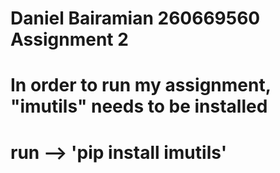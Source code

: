 # Daniel Bairamian 260669560 Assignment 2
# In order to run my assignment, "imutils" needs to be installed 

# run --> 'pip install imutils'